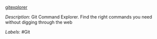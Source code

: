 [gitexplorer](https://gitexplorer.com/)

*Description*: Git Command Explorer. Find the right commands you need without digging through the web

*Labels*: #Git
